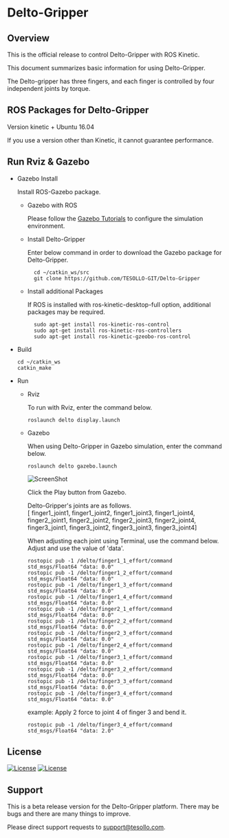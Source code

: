 # Delto-Gripper

## Overview

This is the official release to control Delto-Gripper with ROS Kinetic.

This document summarizes basic information for using Delto-Gripper.

The Delto-gripper has three fingers, and each finger is controlled by four independent joints by torque.


## ROS Packages for Delto-Gripper

Version kinetic + Ubuntu 16.04

If you use a version other than Kinetic, it cannot guarantee performance.

## Run Rviz & Gazebo

  + Gazebo Install
  
    Install ROS-Gazebo package.

    + Gazebo with ROS
      
      Please follow the [Gazebo Tutorials](http://gazebosim.org/tutorials?cat=connect_ros) to configure the simulation environment.   

    + Install Delto-Gripper

      Enter below command in order to download the Gazebo package for Delto-Gripper.

            cd ~/catkin_ws/src
            git clone https://github.com/TESOLLO-GIT/Delto-Gripper
    
    + Install additional Packages
   
      If ROS is installed with ros-kinetic-desktop-full option, additional packages may be required.
    
            sudo apt-get install ros-kinetic-ros-control
            sudo apt-get install ros-kinetic-ros-controllers
            sudo apt-get install ros-kinetic-gzeobo-ros-control
    
  + Build

        cd ~/catkin_ws
        catkin_make

  + Run 

    + Rviz

      To run with Rviz, enter the command below.
  
          roslaunch delto display.launch
        
    + Gazebo

      When using Delto-Gripper in Gazebo simulation, enter the command below.
        
          roslaunch delto gazebo.launch
          
      ![ScreenShot](https://raw.github.com/TESOLLO-GIT/Delto-Gripper/master/img.png)
      
      Click the Play button from Gazebo.
          
      Delto-Gripper's joints are as follows.<br/>
      [ finger1_joint1, finger1_joint2, finger1_joint3, finger1_joint4,<br/>
        finger2_joint1, finger2_joint2, finger2_joint3, finger2_joint4,<br/>
        finger3_joint1, finger3_joint2, finger3_joint3, finger3_joint4]
            
      When adjusting each joint using Terminal, use the command below. Adjust and use the value of 'data'.
      
          rostopic pub -1 /delto/finger1_1_effort/command std_msgs/Float64 "data: 0.0"
          rostopic pub -1 /delto/finger1_2_effort/command std_msgs/Float64 "data: 0.0"
          rostopic pub -1 /delto/finger1_3_effort/command std_msgs/Float64 "data: 0.0"
          rostopic pub -1 /delto/finger1_4_effort/command std_msgs/Float64 "data: 0.0"
          rostopic pub -1 /delto/finger2_1_effort/command std_msgs/Float64 "data: 0.0"
          rostopic pub -1 /delto/finger2_2_effort/command std_msgs/Float64 "data: 0.0"
          rostopic pub -1 /delto/finger2_3_effort/command std_msgs/Float64 "data: 0.0"
          rostopic pub -1 /delto/finger2_4_effort/command std_msgs/Float64 "data: 0.0"
          rostopic pub -1 /delto/finger3_1_effort/command std_msgs/Float64 "data: 0.0"
          rostopic pub -1 /delto/finger3_2_effort/command std_msgs/Float64 "data: 0.0"
          rostopic pub -1 /delto/finger3_3_effort/command std_msgs/Float64 "data: 0.0"
          rostopic pub -1 /delto/finger3_4_effort/command std_msgs/Float64 "data: 0.0"
          
      example:
        Apply 2 force to joint 4 of finger 3 and bend it.
        
          rostopic pub -1 /delto/finger3_4_effort/command std_msgs/Float64 "data: 2.0"
        


## License

[![License](https://img.shields.io/badge/License-Apache%202.0-blue.svg)](https://opensource.org/licenses/Apache-2.0)
[![License](https://img.shields.io/badge/License-BSD%203--Clause-blue.svg)](https://opensource.org/licenses/BSD-3-Clause)

## Support

This is a beta release version for the Delto-Gripper platform. There may be bugs and there are many things to improve.

Please direct support requests to support@tesollo.com.


